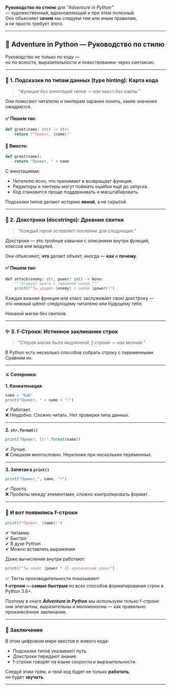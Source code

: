 **Руководство по стилю** для _"Adventure in Python"_  
— художественный, вдохновляющий и при этом полезный.  
Оно объясняет **зачем** мы следуем тем или иным правилам,  
а не просто требует этого.

---

## 🎨 **Adventure in Python — Руководство по стилю**

Руководство не только по коду —  
но по ясности, выразительности и повествованию через синтаксис.

---

### 🧭 1. **Подсказки по типам данных (type hinting): Карта кода**

> _"Функция без аннотаций типов — как квест без карты."_

Они помогают читателю и линтерам заранее понять, какие значения ожидаются.

#### ✅ Пишем так:
```python
def greet(name: str) -> str:
    return f"Привет, {name}!"
```

#### 🚫 Вместо:
```python
def greet(name):
    return "Привет, " + name
```

С аннотациями:
- Читателю ясно, что принимает и возвращает функция.
- Редакторы и линтеры могут поймать ошибки ещё до запуска.
- Код становится проще поддерживать и масштабировать.

Подсказки типов делают историю **явной**, а не скрытой.

---

### 📜 2. **Докстроки (docstrings): Древние свитки**

> _"Каждый герой оставляет послание для следующих."_

Докстроки — это тройные кавычки с описанием внутри функций, классов или модулей.

Они объясняют, **что** делает объект, иногда — **как** и **почему**.

#### ✅ Пишем так:
```python
def attack(enemy: str, power: int) -> None:
    """Атакует врага с заданной силой."""
    print(f"Ты ударил {enemy} с силой {power}!")
```

Каждая важная функция или класс заслуживает свою докстроку —  
это нежный шёпот следующему читателю или будущему тебе.

Никакой магии без свитков.

---

### ✨ 3. **f-Строки: Истинное заклинание строк**

> _"Старая магия была медленной. f-строки — как молния."_

В Python есть несколько способов собрать строку с переменными. Сравним их.

---

#### ⚔️ Соперники:

**1. Конкатенация**  
```python
name = "Кай"
print("Привет, " + name + "!")
```

✔ Работает.  
❌ Неудобно. Сложно читать. Нет проверки типа данных.

---

**2. `str.format()`**
```python
print("Привет, {}!".format(name))
```

✔ Лучше.  
❌ Слишком многословно. Неуклюже при нескольких переменных.

---

**3. Запятая в `print()`**
```python
print("Привет,", name, "!")
```

✔ Просто.  
❌ Пробелы между элементами, сложно контролировать формат.

---

### 🌟 **И вот появились f-строки**

```python
print(f"Привет, {name}!")
```

✔ Читаемо  
✔ Быстро  
✔ В духе Python  
✔ Можно вставлять выражения

Даже вычисления внутри работают:

```python
print(f"Ты нанёс {power * 2} критический урон!")
```

📈 Тесты производительности показывают:  
**f-строки — самые быстрые** из всех способов форматирования строк в Python 3.6+.

Поэтому в книге **_Adventure in Python_** мы используем только f-строки:  
они элегантны, выразительны и молниеносны — как правильно произнесённое заклинание.

---

### 🧙 Заключение

В этом цифровом мире квестов и живого кода:

- Подсказки типов указывают путь.
- Докстроки передают знание.
- f-строки говорят на языке скорости и выразительности.

Следуй этим трём, и твой код будет не только **работать**,  
он будет **звучать**.

---

